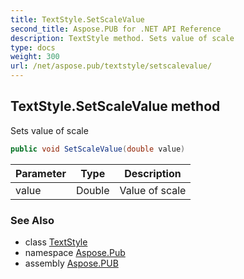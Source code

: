 ```yaml
---
title: TextStyle.SetScaleValue
second_title: Aspose.PUB for .NET API Reference
description: TextStyle method. Sets value of scale
type: docs
weight: 300
url: /net/aspose.pub/textstyle/setscalevalue/
---
```

## TextStyle.SetScaleValue method

Sets value of scale

```csharp
public void SetScaleValue(double value)
```

| Parameter | Type | Description |
| --- | --- | --- |
| value | Double | Value of scale |

### See Also

* class [TextStyle](../)
* namespace [Aspose.Pub](../../textstyle/)
* assembly [Aspose.PUB](../../../)


